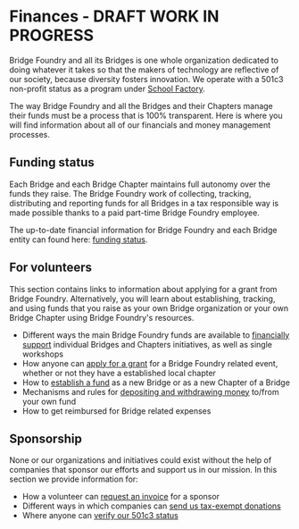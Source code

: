 # Finances - DRAFT WORK IN PROGRESS

Bridge Foundry and all its Bridges is one whole organization dedicated to doing whatever it takes so that the makers of technology are reflective of our society, because diversity fosters innovation. We operate with a 501c3 non-profit status as a program under [School Factory](http://schoolfactory.org).   

The way Bridge Foundry and all the Bridges and their Chapters manage their funds must be a process that is 100% transparent. Here is where you will find information about all of our financials and money management processes.

## Funding status
Each Bridge and each Bridge Chapter maintains full autonomy over the funds they raise. The Bridge Foundry work of collecting, tracking, distributing and reporting funds for all Bridges in a tax responsible way is made possible thanks to a paid part-time Bridge Foundry employee.

The up-to-date financial information for Bridge Foundry and each Bridge entity can found here: [funding status](funding_status.md).

## For volunteers
This section contains links to information about applying for a grant from Bridge Foundry. Alternatively, you will learn about establishing, tracking, and using funds that you raise as your own Bridge organization or your own Bridge Chapter using Bridge Foundry's resources.

- Different ways the main Bridge Foundry funds are available to [financially support](financial_support.md) individual Bridges and Chapters initiatives, as well as single workshops
- How anyone can [apply for a grant](apply_for_grant.md) for a Bridge Foundry related event, whether or not they have a established local chapter
- How to [establish a fund](establish_new_fund.md) as a new Bridge or as a new Chapter of a Bridge
- Mechanisms and rules for [depositing and withdrawing money](deposit_withdrawal.md) to/from your own fund
- How to get reimbursed for Bridge related expenses

## Sponsorship
None or our organizations and initiatives could exist without the help of companies that sponsor our efforts and support us in our mission. In this section we provide information for:

- How a volunteer can [request an invoice](/sponsorship/request_invoice.md) for a sponsor
- Different ways in which companies can [send us tax-exempt donations](/sponsorship/send_donations.md)
- Where anyone can [verify our 501c3 status](/sponsorship/verify_501c3_status.md)

